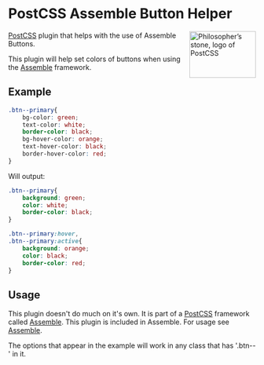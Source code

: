 [PostCSS]:                 https://github.com/postcss/postcss
[Assemble]:                http://assemblecss.com

# PostCSS Assemble Button Helper

<img align="right" width="135" height="95"
     title="Philosopher’s stone, logo of PostCSS"
     src="http://postcss.github.io/postcss/logo-leftp.png">

[PostCSS] plugin that helps with the use of Assemble Buttons.

This plugin will help set colors of buttons when using the [Assemble] framework.

## Example
```css
.btn--primary{
    bg-color: green;
    text-color: white;
    border-color: black;
    bg-hover-color: orange;
    text-hover-color: black;
    border-hover-color: red;
}
```

Will output:

```css
.btn--primary{
    background: green;
    color: white;
    border-color: black;
}

.btn--primary:hover,
.btn--primary:active{
    background: orange;
    color: black;
    border-color: red;
}
```

## Usage

This plugin doesn't do much on it's own. It is part of a [PostCSS] framework called [Assemble]. This plugin is included in Assemble. For usage see [Assemble].

The options that appear in the example will work in any class that has '.btn--' in it.